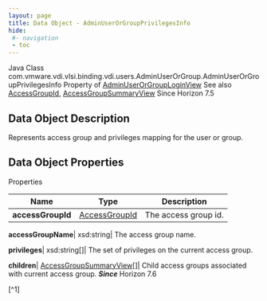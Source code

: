 ```yaml
---
layout: page
title: Data Object - AdminUserOrGroupPrivilegesInfo
hide:
 #- navigation
 - toc
---
```






Java Class
    com.vmware.vdi.vlsi.binding.vdi.users.AdminUserOrGroup.AdminUserOrGroupPrivilegesInfo
Property of
     [AdminUserOrGroupLoginView](vdi.users.AdminUserOrGroup.AdminUserOrGroupLoginView.md#field_detail)
See also
     [AccessGroupId](vdi.entity.AccessGroupId.md), [AccessGroupSummaryView](vdi.users.AccessGroup.AccessGroupSummaryView.md)
Since 
    Horizon 7.5

## Data Object Description 

Represents access group and privileges mapping for the user or group. 

## Data Object Properties

Properties

Name |  Type |  Description   
---|---|---  
**accessGroupId**| [AccessGroupId](vdi.entity.AccessGroupId.md)|  The access group id.   
  
**accessGroupName**|  xsd:string|  The access group name.   
  
**privileges**|  xsd:string[]|  The set of privileges on the current access group.   
  
**children**| [AccessGroupSummaryView[]](vdi.users.AccessGroup.AccessGroupSummaryView.md)|  Child access groups associated with current access group.  **_Since_** Horizon 7.6  


[^1]

  
  

  


